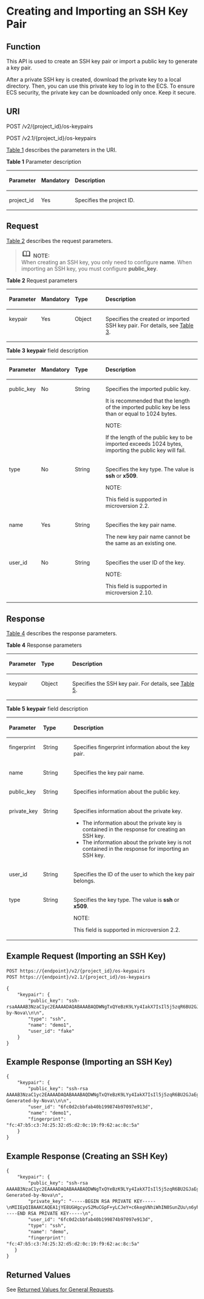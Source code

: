 # Creating and Importing an SSH Key Pair<a name="EN-US_TOPIC_0020212678"></a>

## Function<a name="section52930837"></a>

This API is used to create an SSH key pair or import a public key to generate a key pair.

After a private SSH key is created, download the private key to a local directory. Then, you can use this private key to log in to the ECS. To ensure ECS security, the private key can be downloaded only once. Keep it secure.

## URI<a name="section6615485"></a>

POST /v2/\{project\_id\}/os-keypairs

POST /v2.1/\{project\_id\}/os-keypairs

[Table 1](#table909717)  describes the parameters in the URI.

**Table  1**  Parameter description

<a name="table909717"></a>
<table><thead align="left"><tr id="row9180116"><th class="cellrowborder" valign="top" width="16.79%" id="mcps1.2.4.1.1"><p id="p5187119"><a name="p5187119"></a><a name="p5187119"></a>Parameter</p>
</th>
<th class="cellrowborder" valign="top" width="17.37%" id="mcps1.2.4.1.2"><p id="p17503500"><a name="p17503500"></a><a name="p17503500"></a>Mandatory</p>
</th>
<th class="cellrowborder" valign="top" width="65.84%" id="mcps1.2.4.1.3"><p id="p8497414"><a name="p8497414"></a><a name="p8497414"></a>Description</p>
</th>
</tr>
</thead>
<tbody><tr id="row67029240"><td class="cellrowborder" valign="top" width="16.79%" headers="mcps1.2.4.1.1 "><p id="p60659387"><a name="p60659387"></a><a name="p60659387"></a>project_id</p>
</td>
<td class="cellrowborder" valign="top" width="17.37%" headers="mcps1.2.4.1.2 "><p id="p14463294"><a name="p14463294"></a><a name="p14463294"></a>Yes</p>
</td>
<td class="cellrowborder" valign="top" width="65.84%" headers="mcps1.2.4.1.3 "><p id="p37593705"><a name="p37593705"></a><a name="p37593705"></a>Specifies the project ID.</p>
</td>
</tr>
</tbody>
</table>

## Request<a name="section59539371"></a>

[Table 2](#table8287277)  describes the request parameters.

>![](public_sys-resources/icon-note.gif) **NOTE:**   
>When creating an SSH key, you only need to configure  **name**. When importing an SSH key, you must configure  **public\_key**.  

**Table  2**  Request parameters

<a name="table8287277"></a>
<table><thead align="left"><tr id="row6478825"><th class="cellrowborder" valign="top" width="16.73%" id="mcps1.2.5.1.1"><p id="p55022811"><a name="p55022811"></a><a name="p55022811"></a>Parameter</p>
</th>
<th class="cellrowborder" valign="top" width="17.11%" id="mcps1.2.5.1.2"><p id="p27662693"><a name="p27662693"></a><a name="p27662693"></a>Mandatory</p>
</th>
<th class="cellrowborder" valign="top" width="16.16%" id="mcps1.2.5.1.3"><p id="p26085680"><a name="p26085680"></a><a name="p26085680"></a>Type</p>
</th>
<th class="cellrowborder" valign="top" width="50%" id="mcps1.2.5.1.4"><p id="p32565348"><a name="p32565348"></a><a name="p32565348"></a>Description</p>
</th>
</tr>
</thead>
<tbody><tr id="row20547495"><td class="cellrowborder" valign="top" width="16.73%" headers="mcps1.2.5.1.1 "><p id="p53734436"><a name="p53734436"></a><a name="p53734436"></a>keypair</p>
</td>
<td class="cellrowborder" valign="top" width="17.11%" headers="mcps1.2.5.1.2 "><p id="p57522049"><a name="p57522049"></a><a name="p57522049"></a>Yes</p>
</td>
<td class="cellrowborder" valign="top" width="16.16%" headers="mcps1.2.5.1.3 "><p id="p28774374"><a name="p28774374"></a><a name="p28774374"></a>Object</p>
</td>
<td class="cellrowborder" valign="top" width="50%" headers="mcps1.2.5.1.4 "><p id="p38553569"><a name="p38553569"></a><a name="p38553569"></a>Specifies the created or imported SSH key pair. For details, see <a href="#table54046809">Table 3</a>.</p>
</td>
</tr>
</tbody>
</table>

**Table  3** **keypair**  field description

<a name="table54046809"></a>
<table><thead align="left"><tr id="row66830726"><th class="cellrowborder" valign="top" width="16.73%" id="mcps1.2.5.1.1"><p id="p47584422136"><a name="p47584422136"></a><a name="p47584422136"></a>Parameter</p>
</th>
<th class="cellrowborder" valign="top" width="17.11%" id="mcps1.2.5.1.2"><p id="p47581425137"><a name="p47581425137"></a><a name="p47581425137"></a>Mandatory</p>
</th>
<th class="cellrowborder" valign="top" width="16.16%" id="mcps1.2.5.1.3"><p id="p187581542191314"><a name="p187581542191314"></a><a name="p187581542191314"></a>Type</p>
</th>
<th class="cellrowborder" valign="top" width="50%" id="mcps1.2.5.1.4"><p id="p197587425136"><a name="p197587425136"></a><a name="p197587425136"></a>Description</p>
</th>
</tr>
</thead>
<tbody><tr id="row4961980"><td class="cellrowborder" valign="top" width="16.73%" headers="mcps1.2.5.1.1 "><p id="p66376082"><a name="p66376082"></a><a name="p66376082"></a>public_key</p>
</td>
<td class="cellrowborder" valign="top" width="17.11%" headers="mcps1.2.5.1.2 "><p id="p7753598"><a name="p7753598"></a><a name="p7753598"></a>No</p>
</td>
<td class="cellrowborder" valign="top" width="16.16%" headers="mcps1.2.5.1.3 "><p id="p24061669"><a name="p24061669"></a><a name="p24061669"></a>String</p>
</td>
<td class="cellrowborder" valign="top" width="50%" headers="mcps1.2.5.1.4 "><p id="p189241054111414"><a name="p189241054111414"></a><a name="p189241054111414"></a>Specifies the imported public key.</p>
<p id="p52054505113323"><a name="p52054505113323"></a><a name="p52054505113323"></a>It is recommended that the length of the imported public key be less than or equal to 1024 bytes.</p>
<div class="note" id="note6540161717279"><a name="note6540161717279"></a><a name="note6540161717279"></a><span class="notetitle"> NOTE: </span><div class="notebody"><p id="p354119176278"><a name="p354119176278"></a><a name="p354119176278"></a>If the length of the public key to be imported exceeds 1024 bytes, importing the public key will fail.</p>
</div></div>
</td>
</tr>
<tr id="row82031036195016"><td class="cellrowborder" valign="top" width="16.73%" headers="mcps1.2.5.1.1 "><p id="p920333685015"><a name="p920333685015"></a><a name="p920333685015"></a>type</p>
</td>
<td class="cellrowborder" valign="top" width="17.11%" headers="mcps1.2.5.1.2 "><p id="p9203836135020"><a name="p9203836135020"></a><a name="p9203836135020"></a>No</p>
</td>
<td class="cellrowborder" valign="top" width="16.16%" headers="mcps1.2.5.1.3 "><p id="p1420310367501"><a name="p1420310367501"></a><a name="p1420310367501"></a>String</p>
</td>
<td class="cellrowborder" valign="top" width="50%" headers="mcps1.2.5.1.4 "><p id="p142031336145018"><a name="p142031336145018"></a><a name="p142031336145018"></a>Specifies the key type. The value is <span class="parmvalue" id="parmvalue154570505291950"><a name="parmvalue154570505291950"></a><a name="parmvalue154570505291950"></a><b>ssh</b></span> or <span class="parmvalue" id="parmvalue162052459691954"><a name="parmvalue162052459691954"></a><a name="parmvalue162052459691954"></a><b>x509</b></span>.</p>
<div class="note" id="note72667312334"><a name="note72667312334"></a><a name="note72667312334"></a><span class="notetitle"> NOTE: </span><div class="notebody"><p id="p6266103203312"><a name="p6266103203312"></a><a name="p6266103203312"></a>This field is supported in microversion 2.2.</p>
</div></div>
</td>
</tr>
<tr id="row28567114"><td class="cellrowborder" valign="top" width="16.73%" headers="mcps1.2.5.1.1 "><p id="p32234903"><a name="p32234903"></a><a name="p32234903"></a>name</p>
</td>
<td class="cellrowborder" valign="top" width="17.11%" headers="mcps1.2.5.1.2 "><p id="p60890369"><a name="p60890369"></a><a name="p60890369"></a>Yes</p>
</td>
<td class="cellrowborder" valign="top" width="16.16%" headers="mcps1.2.5.1.3 "><p id="p33172847"><a name="p33172847"></a><a name="p33172847"></a>String</p>
</td>
<td class="cellrowborder" valign="top" width="50%" headers="mcps1.2.5.1.4 "><p id="p23814811"><a name="p23814811"></a><a name="p23814811"></a>Specifies the key pair name.</p>
<p id="p3185261315290"><a name="p3185261315290"></a><a name="p3185261315290"></a>The new key pair name cannot be the same as an existing one.</p>
</td>
</tr>
<tr id="row22241550192311"><td class="cellrowborder" valign="top" width="16.73%" headers="mcps1.2.5.1.1 "><p id="p14224450172312"><a name="p14224450172312"></a><a name="p14224450172312"></a>user_id</p>
</td>
<td class="cellrowborder" valign="top" width="17.11%" headers="mcps1.2.5.1.2 "><p id="p167344512420"><a name="p167344512420"></a><a name="p167344512420"></a>No</p>
</td>
<td class="cellrowborder" valign="top" width="16.16%" headers="mcps1.2.5.1.3 "><p id="p1022419500232"><a name="p1022419500232"></a><a name="p1022419500232"></a>String</p>
</td>
<td class="cellrowborder" valign="top" width="50%" headers="mcps1.2.5.1.4 "><p id="p1622411505237"><a name="p1622411505237"></a><a name="p1622411505237"></a>Specifies the user ID of the key.</p>
<div class="note" id="note11947192417336"><a name="note11947192417336"></a><a name="note11947192417336"></a><span class="notetitle"> NOTE: </span><div class="notebody"><p id="p189475244337"><a name="p189475244337"></a><a name="p189475244337"></a>This field is supported in microversion 2.10.</p>
</div></div>
</td>
</tr>
</tbody>
</table>

## Response<a name="section66092295"></a>

[Table 4](#table51598880)  describes the response parameters.

**Table  4**  Response parameters

<a name="table51598880"></a>
<table><thead align="left"><tr id="row44903457"><th class="cellrowborder" valign="top" width="16.66%" id="mcps1.2.4.1.1"><p id="p52863116"><a name="p52863116"></a><a name="p52863116"></a>Parameter</p>
</th>
<th class="cellrowborder" valign="top" width="16.29%" id="mcps1.2.4.1.2"><p id="p16299242"><a name="p16299242"></a><a name="p16299242"></a>Type</p>
</th>
<th class="cellrowborder" valign="top" width="67.05%" id="mcps1.2.4.1.3"><p id="p45170224"><a name="p45170224"></a><a name="p45170224"></a>Description</p>
</th>
</tr>
</thead>
<tbody><tr id="row23474126"><td class="cellrowborder" valign="top" width="16.66%" headers="mcps1.2.4.1.1 "><p id="p22356031"><a name="p22356031"></a><a name="p22356031"></a>keypair</p>
</td>
<td class="cellrowborder" valign="top" width="16.29%" headers="mcps1.2.4.1.2 "><p id="p45057304"><a name="p45057304"></a><a name="p45057304"></a>Object</p>
</td>
<td class="cellrowborder" valign="top" width="67.05%" headers="mcps1.2.4.1.3 "><p id="p30540622"><a name="p30540622"></a><a name="p30540622"></a>Specifies the SSH key pair. For details, see <a href="#table51079899">Table 5</a>.</p>
</td>
</tr>
</tbody>
</table>

**Table  5** **keypair**  field description

<a name="table51079899"></a>
<table><thead align="left"><tr id="row66208776"><th class="cellrowborder" valign="top" width="16.79%" id="mcps1.2.4.1.1"><p id="p1117813381339"><a name="p1117813381339"></a><a name="p1117813381339"></a>Parameter</p>
</th>
<th class="cellrowborder" valign="top" width="16.04%" id="mcps1.2.4.1.2"><p id="p1517883853320"><a name="p1517883853320"></a><a name="p1517883853320"></a>Type</p>
</th>
<th class="cellrowborder" valign="top" width="67.17%" id="mcps1.2.4.1.3"><p id="p13178153853317"><a name="p13178153853317"></a><a name="p13178153853317"></a>Description</p>
</th>
</tr>
</thead>
<tbody><tr id="row27729526"><td class="cellrowborder" valign="top" width="16.79%" headers="mcps1.2.4.1.1 "><p id="p31499108"><a name="p31499108"></a><a name="p31499108"></a>fingerprint</p>
</td>
<td class="cellrowborder" valign="top" width="16.04%" headers="mcps1.2.4.1.2 "><p id="p37455857"><a name="p37455857"></a><a name="p37455857"></a>String</p>
</td>
<td class="cellrowborder" valign="top" width="67.17%" headers="mcps1.2.4.1.3 "><p id="p59121255"><a name="p59121255"></a><a name="p59121255"></a>Specifies fingerprint information about the key pair.</p>
</td>
</tr>
<tr id="row62329248"><td class="cellrowborder" valign="top" width="16.79%" headers="mcps1.2.4.1.1 "><p id="p15504345"><a name="p15504345"></a><a name="p15504345"></a>name</p>
</td>
<td class="cellrowborder" valign="top" width="16.04%" headers="mcps1.2.4.1.2 "><p id="p54079315"><a name="p54079315"></a><a name="p54079315"></a>String</p>
</td>
<td class="cellrowborder" valign="top" width="67.17%" headers="mcps1.2.4.1.3 "><p id="p30917775"><a name="p30917775"></a><a name="p30917775"></a>Specifies the key pair name.</p>
</td>
</tr>
<tr id="row9824527"><td class="cellrowborder" valign="top" width="16.79%" headers="mcps1.2.4.1.1 "><p id="p57589242"><a name="p57589242"></a><a name="p57589242"></a>public_key</p>
</td>
<td class="cellrowborder" valign="top" width="16.04%" headers="mcps1.2.4.1.2 "><p id="p20116657"><a name="p20116657"></a><a name="p20116657"></a>String</p>
</td>
<td class="cellrowborder" valign="top" width="67.17%" headers="mcps1.2.4.1.3 "><p id="p35311297"><a name="p35311297"></a><a name="p35311297"></a>Specifies information about the public key.</p>
</td>
</tr>
<tr id="row16629746121557"><td class="cellrowborder" valign="top" width="16.79%" headers="mcps1.2.4.1.1 "><p id="p4832208121557"><a name="p4832208121557"></a><a name="p4832208121557"></a>private_key</p>
</td>
<td class="cellrowborder" valign="top" width="16.04%" headers="mcps1.2.4.1.2 "><p id="p55864542121557"><a name="p55864542121557"></a><a name="p55864542121557"></a>String</p>
</td>
<td class="cellrowborder" valign="top" width="67.17%" headers="mcps1.2.4.1.3 "><p id="p28734020121557"><a name="p28734020121557"></a><a name="p28734020121557"></a>Specifies information about the private key.</p>
<a name="ul53408548183356"></a><a name="ul53408548183356"></a><ul id="ul53408548183356"><li>The information about the private key is contained in the response for creating an SSH key.</li><li>The information about the private key is not contained in the response for importing an SSH key.</li></ul>
</td>
</tr>
<tr id="row49366219"><td class="cellrowborder" valign="top" width="16.79%" headers="mcps1.2.4.1.1 "><p id="p39240784"><a name="p39240784"></a><a name="p39240784"></a>user_id</p>
</td>
<td class="cellrowborder" valign="top" width="16.04%" headers="mcps1.2.4.1.2 "><p id="p29185940"><a name="p29185940"></a><a name="p29185940"></a>String</p>
</td>
<td class="cellrowborder" valign="top" width="67.17%" headers="mcps1.2.4.1.3 "><p id="p3041091"><a name="p3041091"></a><a name="p3041091"></a>Specifies the ID of the user to which the key pair belongs.</p>
</td>
</tr>
<tr id="row97681950172617"><td class="cellrowborder" valign="top" width="16.79%" headers="mcps1.2.4.1.1 "><p id="p1076825012260"><a name="p1076825012260"></a><a name="p1076825012260"></a>type</p>
</td>
<td class="cellrowborder" valign="top" width="16.04%" headers="mcps1.2.4.1.2 "><p id="p1768150152614"><a name="p1768150152614"></a><a name="p1768150152614"></a>String</p>
</td>
<td class="cellrowborder" valign="top" width="67.17%" headers="mcps1.2.4.1.3 "><p id="p121861283275"><a name="p121861283275"></a><a name="p121861283275"></a>Specifies the key type. The value is <span class="parmvalue" id="parmvalue1422324794"><a name="parmvalue1422324794"></a><a name="parmvalue1422324794"></a><b>ssh</b></span> or <span class="parmvalue" id="parmvalue894263456"><a name="parmvalue894263456"></a><a name="parmvalue894263456"></a><b>x509</b></span>.</p>
<div class="note" id="note101959155342"><a name="note101959155342"></a><a name="note101959155342"></a><span class="notetitle"> NOTE: </span><div class="notebody"><p id="p1519619158347"><a name="p1519619158347"></a><a name="p1519619158347"></a>This field is supported in microversion 2.2.</p>
</div></div>
</td>
</tr>
</tbody>
</table>

## Example Request \(Importing an SSH Key\)<a name="section1176153117145"></a>

```
POST https://{endpoint}/v2/{project_id}/os-keypairs
POST https://{endpoint}/v2.1/{project_id}/os-keypairs
```

```
{
    "keypair": {
        "public_key": "ssh-rsaAAAAB3NzaC1yc2EAAAADAQABAAABAQDWNgTxQYeBzK9LYy4IakX7IsIl5j5zqR6BU2GJaEg3RK6dlS7rKFQhvy/V/1emK+GT/7P8up9VsMZ9Dx6PBOLow5p+2/wGsMlwDJpWiQ8zNnEMg+u/Ar/ZhYHAMyKEAOOJxIcnPoUgxfNdj/eiXV98AabsBdUA7QD30Og8F4Bmn2lii/WD9KbQQVjb7kbB3gNIJpGTUcoX73arorqkq/ppaLRmmwMJ7bTIGl8/0MWU2Dy+eTByOaDMb2htbB+j8ZXyEu7Oooy0NaSd+PNHv3PZ9OIVO7gd1lyoTRvCMK/F346+zmZtk5EASSOx5RifnSwk3NtugVjXs9GMJfFLBRibGenerated-by-Nova\\n\n",
        "type": "ssh",
        "name": "demo1",
        "user_id": "fake"
    }
}
```

## Example Response \(Importing an SSH Key\)<a name="section8681151155119"></a>

```
{
    "keypair": {
        "public_key": "ssh-rsa AAAAB3NzaC1yc2EAAAADAQABAAABAQDWNgTxQYeBzK9LYy4IakX7IsIl5j5zqR6BU2GJaEg3RK6dlS7rKFQhvy/V/1emK+GT/7P8up9VsMZ9Dx6PBOLow5p+2/wGsMlwDJpWiQ8zNnEMg+u/Ar/ZhYHAMyKEAOOJxIcnPoUgxfNdj/eiXV98AabsBdUA7QD30Og8F4Bmn2lii/WD9KbQQVjb7kbB3gNIJpGTUcoX73arorqkq/ppaLRmmwMJ7bTIGl8/0MWU2Dy+eTByOaDMb2htbB+j8ZXyEu7Oooy0NaSd+PNHv3PZ9OIVO7gd1lyoTRvCMK/F346+zmZtk5EASSOx5RifnSwk3NtugVjXs9GMJfFLBRib Generated-by-Nova\\n\n",
        "user_id": "6fc0d2cbbfab40b199874b97097e913d",
        "name": "demo1",
        "fingerprint": "fc:47:b5:c3:7d:25:32:d5:d2:0c:19:f9:62:ac:8c:5a"
    }
}
```

## Example Response \(Creating an SSH Key\)<a name="section97601124125214"></a>

```
{
    "keypair": {
        "public_key": "ssh-rsa AAAAB3NzaC1yc2EAAAADAQABAAABAQDWNgTxQYeBzK9LYy4IakX7IsIl5j5zqR6BU2GJaEg3RK6dlS7rKFQhvy/V/1emK+GT/7P8up9VsMZ9Dx6PBOLow5p+2/wGsMlwDJpWiQ8zNnEMg+u/Ar/ZhYHAMyKEAOOJxIcnPoUgxfNdj/eiXV98AabsBdUA7QD30Og8F4Bmn2lii/WD9KbQQVjb7kbB3gNIJpGTUcoX73arorqkq/ppaLRmmwMJ7bTIGl8/0MWU2Dy+eTByOaDMb2htbB+j8ZXyEu7Oooy0NaSd+PNHv3PZ9OIVO7gd1lyoTRvCMK/F346+zmZtk5EASSOx5RifnSwk3NtugVjXs9GMJfFLBRib Generated-by-Nova\n",
        "private_key": "-----BEGIN RSA PRIVATE KEY-----\nMIIEpQIBAAKCAQEA1jYE8UGHgcyvS2MuCGpF+yLCJeY+c6kegVNhiWhIN0SunZUu\n6yhUIb8v1f9Xpivhk/+z/LqfVbDGfQ8ejwTi6MOaftv8BrDJcAyaVokPMzZxDIPr\nvwK/2YWBwDMihADjicSHJz6FIMXzXY/3ol1ffAGm7AXVAO0A99DoPBeAZp9pYov1\ng/Sm0EFY2+5Gwd4DSCaRk1HKF+92q6K6pKv6aWi0ZpsDCe20yBpfP9DFlNg8vnkw\ncjmgzG9obWwfo/GV8hLuzqKMtDWknfjzR79z2fTiFTu4HdZcqE0bwjCvxd+Ovs5m\nbZORAEkjseUYn50sJNzbboFY17PRjCXxSwUYmwIDAQABAoIBADNKQ+ywUA3YQLDA\nUqlZKOB09h+0/YccG13D5TrNaV0yaMz6h31u7pYV/RI0TXxQTXbuZt5AoR4Xca9I\nC30bImmxTDDL45CGi/T0T5AgyS7t/iuM+smFkwI2YVbv53fL7q9yCxpucdnjC95/\nNj/+M3qxupIQ42uRVAYCU1jwF6J6YLy/9UamrmVd4bWFRtT19O7uszUhHLqJOZXq\n3ItqnMyD5bSMkzMN+RxmZVXAPkBOonGVeBBInCjvHv23REkngX38zcUSc543H3Di\n4673helqSdMnI0/TgyfLQcNuOsfQcD02ABWlGBe0nCTqP8pTRo86nzK1+AoCUp72\nIsTeviECgYEA8yHKeo/eZw25eDb3YTJovbgzA61n6AYQlDQv7rBGQDwKKQHdEqhR\nP0PbScaoT7wSeLtYV0vxxA6qjEEuHhZIk/t2wEILu+AH4AK88SUbUn6ZoYu+XmTA\nx26e2QRo8Ngi/KtIfeOGXx1PM/H2/OjEN3XjkfwJsj5bB+HjpF/wsnUCgYEA4Yxg\nWJYNrvSkmvXmDgxHwdxfUpVAcp40bvomNgYpKn9R2TyjMCSDIw8vVC6cGCFB9/Pc\nG0pr8RN2SvbTaPo/96DkKdHz7NAWkzUSChD4Oy7ZNXw6GK3x1tGwMWeTs1hQDHhO\nrjS+E3bV2jC4EIvLLBxCNCbhtmQwlGUj7ZhgHM8CgYEA14UGpWpOrW8/D086LpCu\nxC46GnJmfwiRPa6dJqpfO6V9JCigvV8y1i/ifR16KWP/w8HeZ1PMtgyCJd3JcaYz\nI+pus7JYEGxgzrPepKxN8eyDZu4nDCmnsaFfceQ02fnd2bhDhERh4oJqqRM966ax\n+K+p0MhoF/aqXuxgDF93T9kCgYEAw7TsfLFnGiJJGfS4NARP11UCmUPMcif4UztX\nIJVj7u4e9SJ6bvGfoDIy3Ra8duuUtDOzDzMaSkqa4B0f//z0uEew8uCsiRVeIUlx\nZ66l1aSm8JPkTTnRmJbGDXhUXtAIVWmmy94T+AurL/IKJMFH//RdNadvPrXcuUax\nUB5hd10CgYEA3JBuX4BriSk6Bii0kYniqFM/1tEgVelAP6DT6uePvzTFdSJ0dMQo\nzwgWNmm43CyoKW/rw8yIbtIQZKBfHudSNx72nSmnBKaf3QPB40xsCip90ZUTfZdn\nLJzX1t4clg1wNsN4mJDwiYM9k3rB/8EY1fh9gUYI84X6xFAHllkv0To=\n-----END RSA PRIVATE KEY-----\n",
        "user_id": "6fc0d2cbbfab40b199874b97097e913d",
        "type": "ssh",
        "name": "demo",
        "fingerprint": "fc:47:b5:c3:7d:25:32:d5:d2:0c:19:f9:62:ac:8c:5a"
   }
}
```

## Returned Values<a name="section57959746"></a>

See  [Returned Values for General Requests](returned-values-for-general-requests.md).

